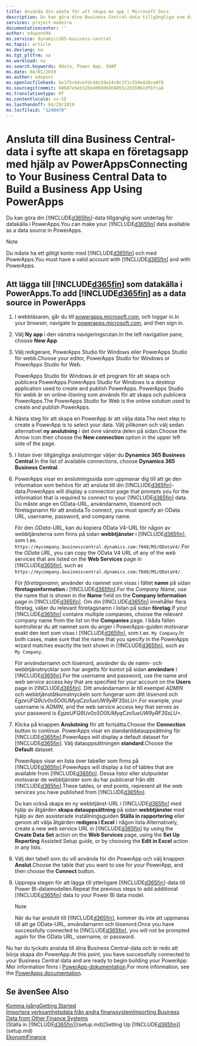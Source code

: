 ```yaml
---
title: Använda din adata för att skapa en app | Microsoft Docs
description: Du kan göra dina Business Central-data tillgängliga som datakälla och ange en OData-URL för dina webbtjänster för att skapa en företagsapp med PowerApps.
services: project-madeira
documentationcenter: ''
author: edupont04
ms.service: dynamics365-business-central
ms.topic: article
ms.devlang: na
ms.tgt_pltfrm: na
ms.workload: na
ms.search.keywords: Odata, Power App, SOAP
ms.date: 04/01/2019
ms.author: edupont
ms.openlocfilehash: be1f5c64cefdcd4cb9a14c0c2f1c559e426ce0f8
ms.sourcegitcommit: 60b87e5eb32bb408dd65b9855c29159b1dfbfca8
ms.translationtype: HT
ms.contentlocale: sv-SE
ms.lasthandoff: 04/29/2019
ms.locfileid: "1240470"
---
```

# <a name="connecting-to-your-business-central-data-to-build-a-business-app-using-powerapps"></a><span data-ttu-id="3997e-103">Ansluta till dina Business Central-data i syfte att skapa en företagsapp med hjälp av PowerApps</span><span class="sxs-lookup"><span data-stu-id="3997e-103">Connecting to Your Business Central Data to Build a Business App Using PowerApps</span></span>
<span data-ttu-id="3997e-104">Du kan göra din [!INCLUDE[d365fin](includes/d365fin_md.md)]-data tillgänglig som underlag för datakälla i PowerApps.</span><span class="sxs-lookup"><span data-stu-id="3997e-104">You can make your [!INCLUDE[d365fin](includes/d365fin_md.md)] data available as a data source in PowerApps.</span></span>  

> [!NOTE]  
>   <span data-ttu-id="3997e-105">Du måste ha ett giltigt konto med [!INCLUDE[d365fin](includes/d365fin_md.md)] och med PowerApps.</span><span class="sxs-lookup"><span data-stu-id="3997e-105">You must have a valid account with [!INCLUDE[d365fin](includes/d365fin_md.md)] and with PowerApps.</span></span>  

## <a name="to-add-included365finincludesd365finmdmd-as-a-data-source-in-powerapps"></a><span data-ttu-id="3997e-106">Att lägga till [!INCLUDE[d365fin](includes/d365fin_md.md)] som datakälla i PowerApps.</span><span class="sxs-lookup"><span data-stu-id="3997e-106">To add [!INCLUDE[d365fin](includes/d365fin_md.md)] as a data source in PowerApps</span></span>
1. <span data-ttu-id="3997e-107">I webbläsaren, går du till [powerapps.microsoft.com](https://powerapps.microsoft.com/en-us/), och loggar in.</span><span class="sxs-lookup"><span data-stu-id="3997e-107">In your browser, navigate to [powerapps.microsoft.com](https://powerapps.microsoft.com/en-us/), and then sign in.</span></span>
2. <span data-ttu-id="3997e-108">Välj **Ny app** i den vänstra navigeringsrutan.</span><span class="sxs-lookup"><span data-stu-id="3997e-108">In the left navigation pane, choose **New App**.</span></span>
3. <span data-ttu-id="3997e-109">Välj redigerare, PowerApps Studio för Windows eller PowerApps Studio för webb.</span><span class="sxs-lookup"><span data-stu-id="3997e-109">Choose your editor, PowerApps Studio for Windows or PowerApps Studio for Web.</span></span>

   <span data-ttu-id="3997e-110">PowerApps Studio för Windows är ett program för att skapa och publicera PowerApps.</span><span class="sxs-lookup"><span data-stu-id="3997e-110">PowerApps Studio for Windows is a desktop application used to create and publish PowerApps.</span></span> <span data-ttu-id="3997e-111">PowerApps Studio för webb är en online-lösning som används för att skapa och publicera PowerApps.</span><span class="sxs-lookup"><span data-stu-id="3997e-111">The PowerApps Studio for Web is the online solution used to create and publish PowerApps.</span></span>
4. <span data-ttu-id="3997e-112">Nästa steg för att skapa en PowerApp är att välja data.</span><span class="sxs-lookup"><span data-stu-id="3997e-112">The next step to create a PowerApp is to select your data.</span></span> <span data-ttu-id="3997e-113">Välj pilikonen och välj sedan alternativet **ny anslutning** i det övre vänstra delen på sidan.</span><span class="sxs-lookup"><span data-stu-id="3997e-113">Choose the Arrow icon then choose the **New connection** option in the upper left side of the page.</span></span>
5. <span data-ttu-id="3997e-114">I listan över tillgängliga anslutningar väljer du **Dynamics 365 Business Central**.</span><span class="sxs-lookup"><span data-stu-id="3997e-114">In the list of available connections, choose **Dynamics 365 Business Central**.</span></span>
6. <span data-ttu-id="3997e-115">PowerApps visar en anslutningssida som uppmanar dig till att ge den information som behövs för att ansluta till din [!INCLUDE[d365fin](includes/d365fin_md.md)]-data.</span><span class="sxs-lookup"><span data-stu-id="3997e-115">PowerApps will display a connection page that prompts you for the information that is required to connect to your [!INCLUDE[d365fin](includes/d365fin_md.md)] data.</span></span> <span data-ttu-id="3997e-116">Du måste ange en OData-URL, användarnamn, lösenord och företagsnamn för att ansluta.</span><span class="sxs-lookup"><span data-stu-id="3997e-116">To connect, you must specify an OData URL, username, password, and company name.</span></span>

   <span data-ttu-id="3997e-117">För den *OData-URL*, kan du kopiera OData V4-URL för någon av webbtjänsterna som finns på sidan **webbtjänster** i [!INCLUDE[d365fin](includes/d365fin_md.md)], som t.ex. `https://mycompany.businesscentral.dynamics.com:7048/MS/ODataV4/`.</span><span class="sxs-lookup"><span data-stu-id="3997e-117">For the *OData URL*, you can copy the OData V4 URL of any of the web services that are listed on the **Web Services** page in [!INCLUDE[d365fin](includes/d365fin_md.md)], such as `https://mycompany.businesscentral.dynamics.com:7048/MS/ODataV4/`.</span></span>  

   <span data-ttu-id="3997e-118">För *företagsnamn*, använder du namnet som visas i fältet **namn** på sidan **företagsinformation** i [!INCLUDE[d365fin](includes/d365fin_md.md)].</span><span class="sxs-lookup"><span data-stu-id="3997e-118">For the *Company Name*, use the name that is shown in the **Name** field on the **Company Information** page in [!INCLUDE[d365fin](includes/d365fin_md.md)].</span></span> <span data-ttu-id="3997e-119">Om din [!INCLUDE[d365fin](includes/d365fin_md.md)] innehåller flera företag, väljer du relevant företagsnamn i listan på sidan **företag**.</span><span class="sxs-lookup"><span data-stu-id="3997e-119">If your [!INCLUDE[d365fin](includes/d365fin_md.md)] contains multiple companies, choose the relevant company name from the list on the **Companies** page.</span></span> <span data-ttu-id="3997e-120">I båda fallen kontrollerar du att namnet som du anger i PowerApps-guiden motsvarar exakt den text som visas i [!INCLUDE[d365fin](includes/d365fin_md.md)], som t.ex. `My Company`.</span><span class="sxs-lookup"><span data-stu-id="3997e-120">In both cases, make sure that the name that you specify in the PowerApps wizard matches exactly the text shown in [!INCLUDE[d365fin](includes/d365fin_md.md)], such as `My Company`.</span></span>

   <span data-ttu-id="3997e-121">För användarnamn och lösenord, använder du de namn- och webbtjänstnycklar som har angetts för kontot på sidan **användare** i [!INCLUDE[d365fin](includes/d365fin_md.md)].</span><span class="sxs-lookup"><span data-stu-id="3997e-121">For the username and password, use the name and web service access key that are specified for your account on the **Users** page in [!INCLUDE[d365fin](includes/d365fin_md.md)].</span></span> <span data-ttu-id="3997e-122">Ditt användarnamn är till exempel *ADMIN* och webbtjänståtkomstnyckeln som fungerar som ditt lösenord och *EgzeUFQ9Uv0o5O0lUMyqCzo1ueUW9yRF3SsLU=*.</span><span class="sxs-lookup"><span data-stu-id="3997e-122">For example, your username is *ADMIN*, and the web service access key that serves as your password is *EgzeUFQ9Uv0o5O0lUMyqCzo1ueUW9yRF3SsLU=*.</span></span>
7. <span data-ttu-id="3997e-123">Klicka på knappen **Anslutning** för att fortsätta.</span><span class="sxs-lookup"><span data-stu-id="3997e-123">Choose the **Connection** button to continue.</span></span> <span data-ttu-id="3997e-124">PowerApps visar en standarddatauppsättning för [!INCLUDE[d365fin](includes/d365fin_md.md)].</span><span class="sxs-lookup"><span data-stu-id="3997e-124">PowerApps will display a default dataset for [!INCLUDE[d365fin](includes/d365fin_md.md)].</span></span> <span data-ttu-id="3997e-125">Välj datauppsättningen **standard**.</span><span class="sxs-lookup"><span data-stu-id="3997e-125">Choose the **Default** dataset.</span></span>

   <span data-ttu-id="3997e-126">PowerApps visar en lista över tabeller som finns på [!INCLUDE[d365fin](includes/d365fin_md.md)].</span><span class="sxs-lookup"><span data-stu-id="3997e-126">PowerApps will display a list of tables that are available from [!INCLUDE[d365fin](includes/d365fin_md.md)].</span></span> <span data-ttu-id="3997e-127">Dessa listor eller slutpunkter motsvarar de webbtjänster som du har publicerat från ditt [!INCLUDE[d365fin](includes/d365fin_md.md)].</span><span class="sxs-lookup"><span data-stu-id="3997e-127">These tables, or end points,  represent all the web services you have published from [!INCLUDE[d365fin](includes/d365fin_md.md)].</span></span>

   <span data-ttu-id="3997e-128">Du kan också skapa en ny webbtjänst-URL i [!INCLUDE[d365fin](includes/d365fin_md.md)] med hjälp av åtgärden **skapa datauppsättning** på sidan **webbtjänster** med hjälp av den assisterade inställningsguiden **Ställa in rapportering**  eller genom att välja åtgärden **redigera i Excel** i någon lista.</span><span class="sxs-lookup"><span data-stu-id="3997e-128">Alternatively, create a new web service URL in [!INCLUDE[d365fin](includes/d365fin_md.md)] by using the **Create Data Set** action on the **Web Services** page, using the **Set Up Reporting** Assisted Setup guide, or by choosing the **Edit in Excel** action in any lists.</span></span>
8. <span data-ttu-id="3997e-129">Välj den tabell som du vill använda för din PowerApp och välj knappen **Anslut**.</span><span class="sxs-lookup"><span data-stu-id="3997e-129">Choose the table that you want to use for your PowerApp, and then choose the **Connect** button.</span></span>
9. <span data-ttu-id="3997e-130">Upprepa stegen för att lägga till ytterligare [!INCLUDE[d365fin](includes/d365fin_md.md)]-data till Power BI-datamodellen.</span><span class="sxs-lookup"><span data-stu-id="3997e-130">Repeat the previous steps to add additional [!INCLUDE[d365fin](includes/d365fin_md.md)] data to your Power BI data model.</span></span>

   > [!NOTE]  
   >    <span data-ttu-id="3997e-131">När du har anslutit till [!INCLUDE[d365fin](includes/d365fin_md.md)], kommer du inte att uppmanas till att ge OData-URL, användarnamn och lösenord.</span><span class="sxs-lookup"><span data-stu-id="3997e-131">Once you have successfully connected to [!INCLUDE[d365fin](includes/d365fin_md.md)], you will not be prompted again for the OData URL, username, or password.</span></span>

<span data-ttu-id="3997e-132">Nu har du lyckats ansluta till dina Business Central-data och är redo att börja skapa din PowerApp.</span><span class="sxs-lookup"><span data-stu-id="3997e-132">At this point, you have successfully connected to your Business Central data and are ready to begin building your PowerApp.</span></span> <span data-ttu-id="3997e-133">Mer information finns i [ PowerApp-dokumentation](https://powerapps.microsoft.com/tutorials/getting-started/).</span><span class="sxs-lookup"><span data-stu-id="3997e-133">For more information, see the [PowerApps documentation](https://powerapps.microsoft.com/tutorials/getting-started/).</span></span>

## <a name="see-also"></a><span data-ttu-id="3997e-134">Se även</span><span class="sxs-lookup"><span data-stu-id="3997e-134">See Also</span></span>
[<span data-ttu-id="3997e-135">Komma igång</span><span class="sxs-lookup"><span data-stu-id="3997e-135">Getting Started</span></span>](product-get-started.md)  
[<span data-ttu-id="3997e-136">Importera verksamhetsdata från andra finanssystem</span><span class="sxs-lookup"><span data-stu-id="3997e-136">Importing Business Data from Other Finance Systems</span></span>](across-import-data-configuration-packages.md)  
<span data-ttu-id="3997e-137">[Ställa in [!INCLUDE[d365fin](includes/d365fin_md.md)]](setup.md)</span><span class="sxs-lookup"><span data-stu-id="3997e-137">[Setting Up [!INCLUDE[d365fin](includes/d365fin_md.md)]](setup.md)</span></span>  
[<span data-ttu-id="3997e-138">Ekonomi</span><span class="sxs-lookup"><span data-stu-id="3997e-138">Finance</span></span>](finance.md)  
